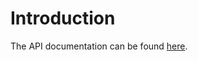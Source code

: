 # Introduction

The API documentation can be found [here](https://tlspuffin.github.io/tlspuffin/api/tlspuffin/).
